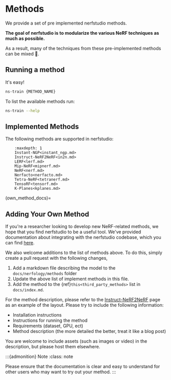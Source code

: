 # Methods

We provide a set of pre implemented nerfstudio methods.

**The goal of nerfstudio is to modularize the various NeRF techniques as much as possible.**

As a result, many of the techniques from these pre-implemented methods can be mixed 🎨.

## Running a method

It's easy!

```bash
ns-train {METHOD_NAME}
```

To list the available methods run:

```bash
ns-train --help
```

## Implemented Methods

The following methods are supported in nerfstudio:

```{toctree}
    :maxdepth: 1
    Instant-NGP<instant_ngp.md>
    Instruct-NeRF2NeRF<in2n.md>
    LERF<lerf.md>
    Mip-NeRF<mipnerf.md>
    NeRF<nerf.md>
    Nerfacto<nerfacto.md>
    Tetra-NeRF<tetranerf.md>
    TensoRF<tensorf.md>
    K-Planes<kplanes.md>
```

(own_method_docs)=

## Adding Your Own Method

If you're a researcher looking to develop new NeRF-related methods, we hope that you find nerfstudio to be a useful tool. We've provided documentation about integrating with the nerfstudio codebase, which you can find [here](../../developer_guides/new_methods.md).

We also welcome additions to the list of methods above. To do this, simply create a pull request with the following changes,

1. Add a markdown file describing the model to the `docs/nerfology/methods` folder
2. Update the above list of implement methods in this file.
3. Add the method to the {ref}`this<third_party_methods>` list in `docs/index.md`.

For the method description, please refer to the [Instruct-NeRF2NeRF](in2n) page as an example of the layout. Please try to include the following information:

- Installation instructions
- Instructions for running the method
- Requirements (dataset, GPU, ect)
- Method description (the more detailed the better, treat it like a blog post)

You are welcome to include assets (such as images or video) in the description, but please host them elsewhere.

:::{admonition} Note
:class: note

Please ensure that the documentation is clear and easy to understand for other users who may want to try out your method.
:::
